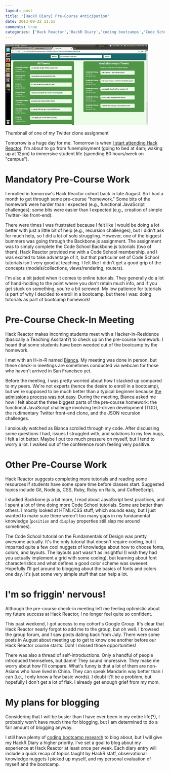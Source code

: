 ```yaml
---
layout: post
title: "[HackR Diary] Pre-Course Anticipation"
date: 2013-09-22 11:51
comments: true
categories: ['Hack Reactor','HackR Diary','coding bootcamps','Code School']
---
```

![Thumbnail of my twittler](/images/20130922/mytwittler.png)

<p class='my-caption'>Thumbnail of one of my Twitter clone assignment</a></p>

Tomorrow is a huge day for me. Tomorrow is when [I start attending Hack Reactor](/blog/2013/08/25/hack-reactor-is-my-future/). I'm about to go from funemployment (going to bed at 4am; waking up at 12pm) to immersive student life (spending 80 hours/week on "campus").

# Mandatory Pre-Course Work
I enrolled in tomorrow's Hack Reactor cohort back in late August. So I had a month to get through some pre-course "homework." Some bits of the homework were harder than I expected (e.g., functional JavaScript challenges); some bits were easier than I expected (e.g., creation of simple Twitter-like front-end).

There were times I was frustrated because I felt like I would be doing a lot better with just a little bit of help (e.g., recursion challenges), but I didn't ask for much help, so I did a lot of solo struggling. However, one of the biggest bummers was going through the Backbone.js assignment. The assignment was to simply complete the Code School Backbone.js tutorials (two of them). Hack Reactor provided me with a Code School membership, and I was excited to take advantage of it, but that particular set of Code School tutorials isn't very good at teaching. I felt like I didn't get a good grip of the concepts (models/collections, views/rendering, routers).

I'm also a bit jaded when it comes to online tutorials. They generally do a lot of hand-holding to the point where you don't retain much info, and if you get stuck on something, you're a bit screwed. My low patience for tutorials is part of why I decided to enroll in a bootcamp, but there I was: doing tutorials as part of bootcamp homework!

# Pre-Course Check-In Meeting
Hack Reactor makes incoming students meet with a Hacker-in-Residence (basically a Teaching Assitant?) to check up on the pre-course homework. I heard that some students have been weeded out of the bootcamp by the homework.

I met with an H-in-R named [Bianca](http://thishackergirl.wordpress.com/). My meeting was done in person, but these check-in meetings are sometimes conducted via webcam for those who haven't arrived in San Francisco yet.

Before the meeting, I was pretty worried about how I stacked up compared to my peers. We're not experts (hence the desire to enroll in a bootcamp), but we're supposed to be much better than a typical beginner because [the admissions process was not easy](/blog/2013/09/15/coding-bootcamp-research-admissions-part2/#hack-reactor-wants-to-kick-your-ass). During the meeting, Bianca asked me how I felt about the three biggest parts of the pre-course homework: the functional JavaScript challenge involving test-driven development (TDD), the rudimentary Twitter front-end clone, and the JSON recursion challenges.

I anxiously watched as Bianca scrolled through my code. After discussing some questions I had, issues I struggled with, and solutions to my few bugs, I felt a lot better. Maybe I put too much pressure on myself, but I tend to worry a lot. I walked out of the conference room feeling very positive.

# Other Pre-Course Work
Hack Reactor suggests completing more tutorials and reading some resources if students have some spare time before classes start. Suggested topics include Git, Node.js, CSS, Ruby, Ruby on Rails, and CoffeeScript.

I studied Backbone.js a bit more, I read about JavaScript best practices, and I spent a lot of time doing more Code School tutorials. Some are better than others. I mostly looked at HTML/CSS stuff, which sounds easy, but I just wanted to make sure there weren't too many gaps in my fundamental knowledge (`position` and `display` properties still slap me around sometimes).

The Code School tutorial on the Fundamentals of Design was pretty awesome actually. It's the only tutorial that doesn't require coding, but it imparted quite a few cool nuggets of knowledge about how to choose fonts, colors, and layouts. The layouts part wasn't as insightful (I wish they had you actually implement a grid with some coding), but learning about font characteristics and what defines a good color scheme was sweeeet. Hopefully I'll get around to blogging about the basics of fonts and colors one day. It's just some very simple stuff that can help a lot.

# I'm so friggin' nervous!
Although the pre-course check-in meeting left me feeling optimistic about my future success at Hack Reactor, I no longer feel quite so confident.

This past weekend, I got access to my cohort's Google Group. It's clear that Hack Reactor nearly forgot to add me to the group, but oh well. I browsed the group forum, and I saw posts dating back from July. There were some posts in August about meeting up to get to know one another before our Hack Reactor course starts. Doh! I missed those opportunities!

There was also a thread of self-introductions. Only a handful of people introduced themselves, but damn! They sound impressive. They make me worry about how I'll compare. What's funny is that a lot of them are non-Asians who have lived in China. They can speak Mandarin way better than I can (i.e., I only know a few basic words). I doubt it'll be a problem, but hopefully I don't get a lot of flak. I already get enough grief from my mom.

# My plans for blogging
Considering that I will be busier than I have ever been in my entire life(?), I probably won't have much time for blogging, but I am determined to do a fair amount of blogging anyway.

I still have plenty of [coding bootcamp research](/blog/categories/bootcamp-research/) to blog about, but I will give my HackR Diary a higher priority. I've set a goal to blog about my experience at Hack Reactor at least once per week. Each diary entry will include a quick recap of topics taught by HackR staff, observational knowledge nuggets I picked up myself, and my personal evaluation of myself and the bootcamp.